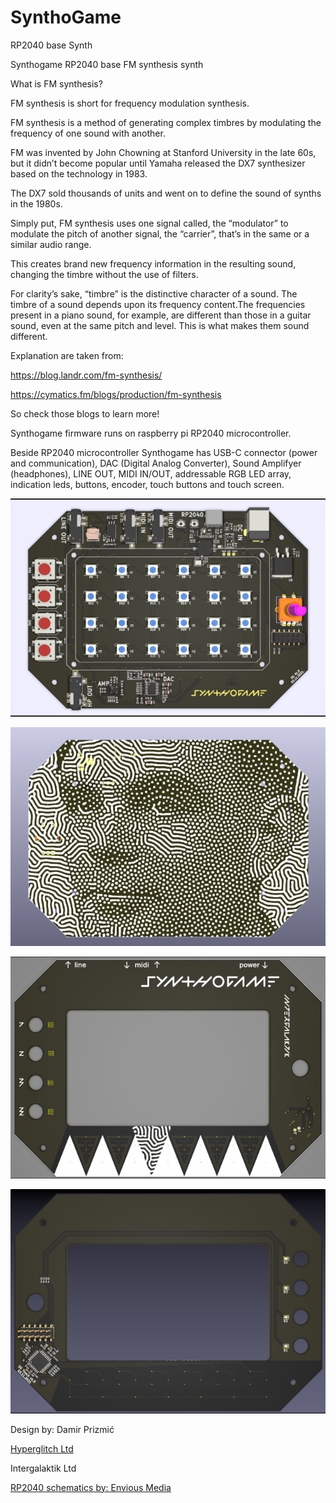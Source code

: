 # SynthoGame
RP2040 base Synth

Synthogame RP2040 base FM synthesis synth

What is FM synthesis?

FM synthesis is short for frequency modulation synthesis.

FM synthesis is a method of generating complex timbres by modulating the frequency of one sound with another.

FM was invented by John Chowning at Stanford University in the late 60s, but it didn’t become popular until Yamaha released the DX7 synthesizer based on the technology in 1983.

The DX7 sold thousands of units and went on to define the sound of synths in the 1980s.

Simply put, FM synthesis uses one signal called, the “modulator” to modulate the pitch of another signal, the “carrier”, that’s in the same or a similar audio range.

This creates brand new frequency information in the resulting sound, changing the timbre without the use of filters.

For clarity’s sake, “timbre” is the distinctive character of a sound. The timbre of a sound depends upon its frequency content.The frequencies present in a piano sound, for example, are different than those in a guitar sound, even at the same pitch and level. This is what makes them sound different.

Explanation are taken from: 

https://blog.landr.com/fm-synthesis/

https://cymatics.fm/blogs/production/fm-synthesis

So check those blogs to learn more!

Synthogame firmware runs on raspberry pi RP2040 microcontroller.

Beside RP2040 microcontroller Synthogame has USB-C connector (power and communication), DAC (Digital Analog Converter), Sound Amplifyer (headphones), LINE OUT, MIDI IN/OUT, addressable RGB LED array, indication leds, buttons, encoder, touch buttons and touch screen.

![SynthoGame main board - top side](https://github.com/intergalaktik/SynthoGame/blob/main/SynthoGame/SynthoGame_bottom/pic/SynthoGame_top.png?raw=true)

![SynthoGame main board - bottom side](https://github.com/intergalaktik/SynthoGame/blob/main/SynthoGame/SynthoGame_bottom/pic/SynthoGame_bottom.png?raw=true)

![SynthoGame touch board - top side](https://github.com/intergalaktik/SynthoGame/blob/main/SynthoGame/SynthoGame_top/pic/SynthoGame_top.png?raw=true)

![SynthoGame touch board - bottom side](https://github.com/intergalaktik/SynthoGame/blob/main/SynthoGame/SynthoGame_top/pic/SynthoGame_bottom.png?raw=true)

Design by: Damir Prizmić

[Hyperglitch Ltd](https://hyperglitch.com)

Intergalaktik Ltd

[RP2040 schematics by: Envious Media](https://envious.media)
